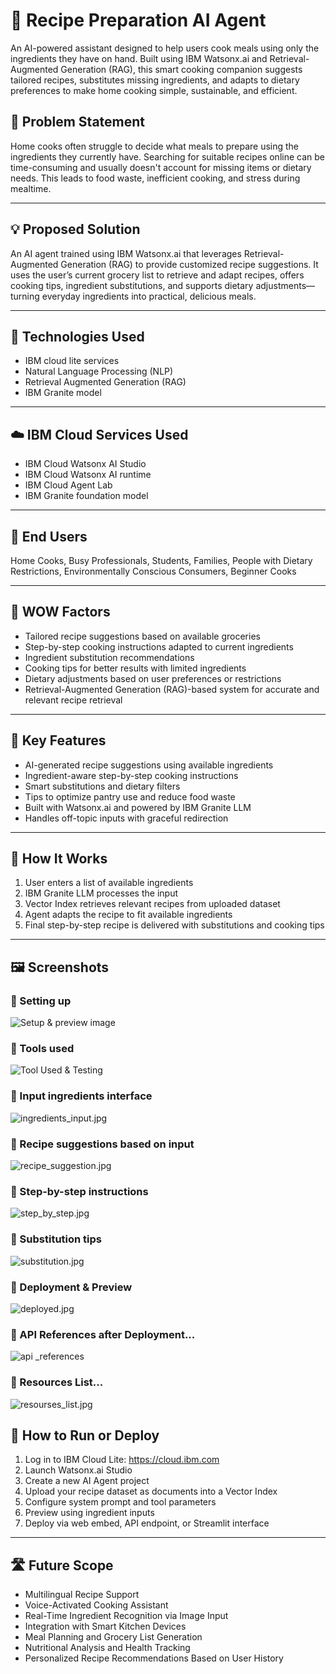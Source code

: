 # 🍲 Recipe Preparation AI Agent

An AI-powered assistant designed to help users cook meals using only the ingredients they have on hand. Built using IBM Watsonx.ai and Retrieval-Augmented Generation (RAG), this smart cooking companion suggests tailored recipes, substitutes missing ingredients, and adapts to dietary preferences to make home cooking simple, sustainable, and efficient.



## 🧩 Problem Statement

Home cooks often struggle to decide what meals to prepare using the ingredients they currently have. Searching for suitable recipes online can be time-consuming and usually doesn't account for missing items or dietary needs. This leads to food waste, inefficient cooking, and stress during mealtime.

---

## 💡 Proposed Solution

An AI agent trained using IBM Watsonx.ai that leverages Retrieval-Augmented Generation (RAG) to provide customized recipe suggestions. It uses the user’s current grocery list to retrieve and adapt recipes, offers cooking tips, ingredient substitutions, and supports dietary adjustments—turning everyday ingredients into practical, delicious meals.

---

## 🧠 Technologies Used

- IBM cloud lite services
- Natural Language Processing (NLP)
- Retrieval Augmented Generation (RAG)
- IBM Granite model

---

## ☁️ IBM Cloud Services Used


- IBM Cloud Watsonx AI Studio
- IBM Cloud Watsonx AI runtime
- IBM Cloud Agent Lab
- IBM Granite foundation model  

---

## 👥 End Users

Home Cooks, Busy Professionals, Students, Families, People with Dietary Restrictions, Environmentally Conscious Consumers, Beginner Cooks

---

## 🌟 WOW Factors

- Tailored recipe suggestions based on available groceries  
- Step-by-step cooking instructions adapted to current ingredients  
- Ingredient substitution recommendations  
- Cooking tips for better results with limited ingredients  
- Dietary adjustments based on user preferences or restrictions  
- Retrieval-Augmented Generation (RAG)-based system for accurate and relevant recipe retrieval  

---

## 🧪 Key Features

- AI-generated recipe suggestions using available ingredients  
- Ingredient-aware step-by-step cooking instructions  
- Smart substitutions and dietary filters  
- Tips to optimize pantry use and reduce food waste  
- Built with Watsonx.ai and powered by IBM Granite LLM  
- Handles off-topic inputs with graceful redirection  

---

## 🚀 How It Works

1. User enters a list of available ingredients  
2. IBM Granite LLM processes the input  
3. Vector Index retrieves relevant recipes from uploaded dataset  
4. Agent adapts the recipe to fit available ingredients  
5. Final step-by-step recipe is delivered with substitutions and cooking tips  

---

## 🖼️ Screenshots
### 🔹 Setting up
![Setup & preview image](setup.jpg)
### 🔹 Tools used
![Tool Used & Testing](tools.jpg)
### 🔹 Input ingredients interface
![ingredients_input.jpg](ingredients.jpg)
### 🔹 Recipe suggestions based on input
![recipe_suggestion.jpg](recipe_suggestion.jpg)
### 🔹 Step-by-step instructions
![step_by_step.jpg](step_by_step.jpg)
### 🔹 Substitution tips
![substitution.jpg](substitution.jpg)
### 🔹 Deployment & Preview
![deployed.jpg](deployed.jpg)
### 🔹 API References after Deployment...
![api _references](links.jpg)
### 🔹 Resources List...
![resourses_list.jpg](resourses_list.jpg)


## 📌 How to Run or Deploy

1. Log in to IBM Cloud Lite: https://cloud.ibm.com  
2. Launch Watsonx.ai Studio  
3. Create a new AI Agent project  
4. Upload your recipe dataset as documents into a Vector Index  
5. Configure system prompt and tool parameters  
6. Preview using ingredient inputs  
7. Deploy via web embed, API endpoint, or Streamlit interface  

---

## 🛣️ Future Scope

- Multilingual Recipe Support  
- Voice-Activated Cooking Assistant  
- Real-Time Ingredient Recognition via Image Input  
- Integration with Smart Kitchen Devices  
- Meal Planning and Grocery List Generation  
- Nutritional Analysis and Health Tracking  
- Personalized Recipe Recommendations Based on User History  



